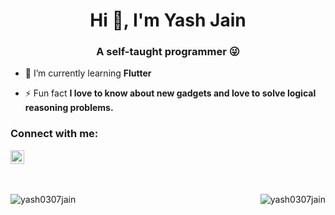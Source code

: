 <h1 align="center">Hi 👋, I'm Yash Jain</h1>
<h3 align="center">A self-taught programmer 😜</h3>

-   🌱 I’m currently learning **Flutter**

-   ⚡ Fun fact **I love to know about new gadgets and love to solve logical reasoning problems.**

### Connect with me:

<a href="https://linkedin.com/in/yash0307jain" target="blank">
    <img src="https://cdn.jsdelivr.net/npm/simple-icons@3.0.1/icons/linkedin.svg" alt="yash0307jain" height="22" width="22" />
</a>

<br />
<br />
<br /> 


<p>
    <img align="left" src="https://github-readme-stats.vercel.app/api/top-langs/?username=yash0307jain&layout=compact&hide=css&langs_count=10" alt="yash0307jain" />
</p>

<p>&nbsp;
    <img align="right" src="https://github-readme-stats.vercel.app/api?username=yash0307jain&show_icons=true" alt="yash0307jain" />
</p>
